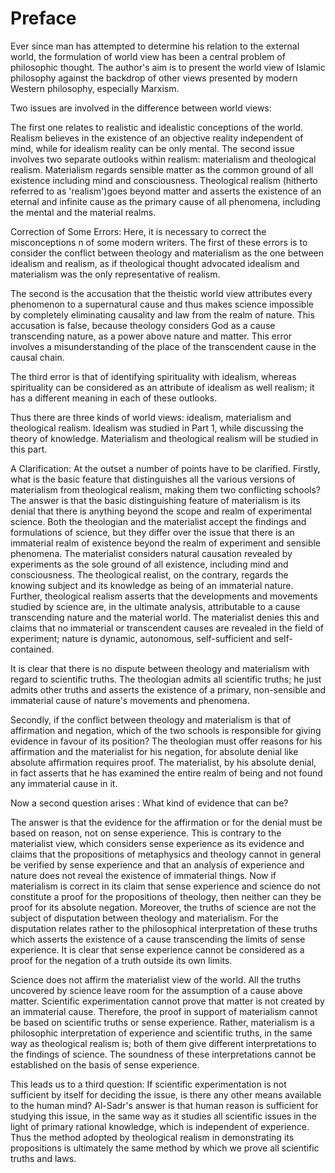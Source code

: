Preface
=======

Ever since man has attempted to determine his relation to the external
world, the formulation of world view has been a central problem of
philosophic thought. The author's aim is to present the world view of
Islamic philosophy against the backdrop of other views presented by
modern Western philosophy, especially Marxism.

Two issues are involved in the difference between world views:

The first one relates to realistic and idealistic conceptions of the
world. Realism believes in the existence of an objective reality
independent of mind, while for idealism reality can be only mental. The
second issue involves two separate outlooks within realism: materialism
and theological realism. Materialism regards sensible matter as the
common ground of all existence including mind and consciousness.
Theological realism (hitherto referred to as 'realism')goes beyond
matter and asserts the existence of an eternal and infinite cause as the
primary cause of all phenomena, including the mental and the material
realms.

Correction of Some Errors: Here, it is necessary to correct the
misconceptions n of some modern writers. The first of these errors is to
consider the conflict between theology and materialism as the one
between idealism and realism, as if theological thought advocated
idealism and materialism was the only representative of realism.

The second is the accusation that the theistic world view attributes
every phenomenon to a supernatural cause and thus makes science
impossible by completely eliminating causality and law from the realm of
nature. This accusation is false, because theology considers God as a
cause transcending nature, as a power above nature and matter. This
error involves a misunderstanding of the place of the transcendent cause
in the causal chain.

The third error is that of identifying spirituality with idealism,
whereas spirituality can be considered as an attribute of idealism as
well realism; it has a different meaning in each of these outlooks.

Thus there are three kinds of world views: idealism, materialism and
theological realism. Idealism was studied in Part 1, while discussing
the theory of knowledge. Materialism and theological realism will be
studied in this part.

A Clarification: At the outset a number of points have to be clarified.
Firstly, what is the basic feature that distinguishes all the various
versions of materialism from theological realism, making them two
conflicting schools? The answer is that the basic distinguishing feature
of materialism is its denial that there is anything beyond the scope and
realm of experimental science. Both the theologian and the materialist
accept the findings and formulations of science, but they differ over
the issue that there is an immaterial realm of existence beyond the
realm of experiment and sensible phenomena. The materialist considers
natural causation revealed by experiments as the sole ground of all
existence, including mind and consciousness. The theological realist, on
the contrary, regards the knowing subject and its knowledge as being of
an immaterial nature. Further, theological realism asserts that the
developments and movements studied by science are, in the ultimate
analysis, attributable to a cause transcending nature and the material
world. The materialist denies this and claims that no immaterial or
transcendent causes are revealed in the field of experiment; nature is
dynamic, autonomous, self-sufficient and self-contained.

It is clear that there is no dispute between theology and materialism
with regard to scientific truths. The theologian admits all scientific
truths; he just admits other truths and asserts the existence of a
primary, non-sensible and immaterial cause of nature's movements and
phenomena.

Secondly, if the conflict between theology and materialism is that of
affirmation and negation, which of the two schools is responsible for
giving evidence in favour of its position? The theologian must offer
reasons for his affirmation and the materialist for his negation, for
absolute denial like absolute affirmation requires proof. The
materialist, by his absolute denial, in fact asserts that he has
examined the entire realm of being and not found any immaterial cause in
it.

Now a second question arises : What kind of evidence that can be?

The answer is that the evidence for the affirmation or for the denial
must be based on reason, not on sense experience. This is contrary to
the materialist view, which considers sense experience as its evidence
and claims that the propositions of metaphysics and theology cannot in
general be verified by sense experience and that an analysis of
experience and nature does not reveal the existence of immaterial
things. Now if materialism is correct in its claim that sense experience
and science do not constitute a proof for the propositions of theology,
then neither can they be proof for its absolute negation. Moreover, the
truths of science are not the subject of disputation between theology
and materialism. For the disputation relates rather to the philosophical
interpretation of these truths which asserts the existence of a cause
transcending the limits of sense experience. It is clear that sense
experience cannot be considered as a proof for the negation of a truth
outside its own limits.

Science does not affirm the materialist view of the world. All the
truths uncovered by science leave room for the assumption of a cause
above matter. Scientific experimentation cannot prove that matter is not
created by an immaterial cause. Therefore, the proof in support of
materialism cannot be based on scientific truths or sense experience.
Rather, materialism is a philosophic interpretation of experience and
scientific truths, in the same way as theological realism is; both of
them give different interpretations to the findings of science. The
soundness of these interpretations cannot be established on the basis of
sense experience.

This leads us to a third question: If scientific experimentation is not
sufficient by itself for deciding the issue, is there any other means
available to the human mind? Al-Sadr's answer is that human reason is
sufficient for studying this issue, in the same way as it studies all
scientific issues in the light of primary rational knowledge, which is
independent of experience. Thus the method adopted by theological
realism in demonstrating its propositions is ultimately the same method
by which we prove all scientific truths and laws.


